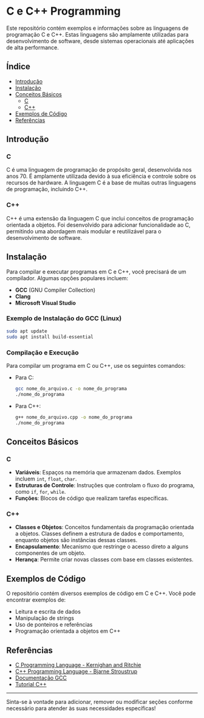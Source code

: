 # C e C++ Programming

Este repositório contém exemplos e informações sobre as linguagens de programação C e C++. Estas linguagens são amplamente utilizadas para desenvolvimento de software, desde sistemas operacionais até aplicações de alta performance.

## Índice

- [Introdução](#introdução)
- [Instalação](#instalação)
- [Conceitos Básicos](#conceitos-básicos)
  - [C](#c)
  - [C++](#c-1)
- [Exemplos de Código](#exemplos-de-código)
- [Referências](#referências)

## Introdução

### C

C é uma linguagem de programação de propósito geral, desenvolvida nos anos 70. É amplamente utilizada devido à sua eficiência e controle sobre os recursos de hardware. A linguagem C é a base de muitas outras linguagens de programação, incluindo C++.

### C++

C++ é uma extensão da linguagem C que inclui conceitos de programação orientada a objetos. Foi desenvolvido para adicionar funcionalidade ao C, permitindo uma abordagem mais modular e reutilizável para o desenvolvimento de software.

## Instalação

Para compilar e executar programas em C e C++, você precisará de um compilador. Algumas opções populares incluem:

- **GCC** (GNU Compiler Collection)
- **Clang**
- **Microsoft Visual Studio**

### Exemplo de Instalação do GCC (Linux)

```bash
sudo apt update
sudo apt install build-essential
```

### Compilação e Execução

Para compilar um programa em C ou C++, use os seguintes comandos:

- Para C:
  ```bash
  gcc nome_do_arquivo.c -o nome_do_programa
  ./nome_do_programa
  ```

- Para C++:
  ```bash
  g++ nome_do_arquivo.cpp -o nome_do_programa
  ./nome_do_programa
  ```

## Conceitos Básicos

### C

- **Variáveis**: Espaços na memória que armazenam dados. Exemplos incluem `int`, `float`, `char`.
- **Estruturas de Controle**: Instruções que controlam o fluxo do programa, como `if`, `for`, `while`.
- **Funções**: Blocos de código que realizam tarefas específicas.

### C++

- **Classes e Objetos**: Conceitos fundamentais da programação orientada a objetos. Classes definem a estrutura de dados e comportamento, enquanto objetos são instâncias dessas classes.
- **Encapsulamento**: Mecanismo que restringe o acesso direto a alguns componentes de um objeto.
- **Herança**: Permite criar novas classes com base em classes existentes.

## Exemplos de Código

O repositório contém diversos exemplos de código em C e C++. Você pode encontrar exemplos de:

- Leitura e escrita de dados
- Manipulação de strings
- Uso de ponteiros e referências
- Programação orientada a objetos em C++

## Referências

- [C Programming Language - Kernighan and Ritchie](https://en.wikipedia.org/wiki/The_C_Programming_Language)
- [C++ Programming Language - Bjarne Stroustrup](https://en.wikipedia.org/wiki/C%2B%2B)
- [Documentação GCC](https://gcc.gnu.org/onlinedocs/gcc/)
- [Tutorial C++](https://www.learncpp.com/)

---

Sinta-se à vontade para adicionar, remover ou modificar seções conforme necessário para atender às suas necessidades específicas!
